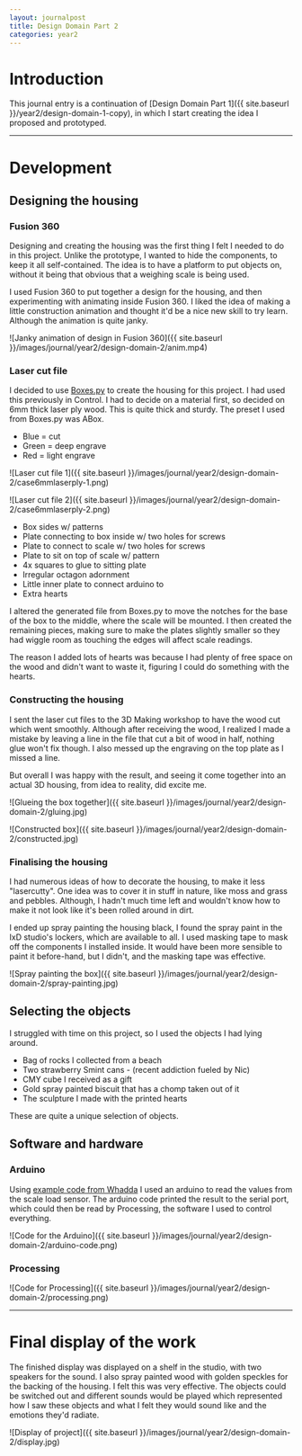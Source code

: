 ```yaml
---
layout: journalpost
title: Design Domain Part 2
categories: year2
---
```



# Introduction

This journal entry is a continuation of [Design Domain Part 1]({{ site.baseurl }}/year2/design-domain-1-copy), in which I start creating the idea I proposed and prototyped.

---

# Development
## Designing the housing
### Fusion 360
Designing and creating the housing was the first thing I felt I needed to do in this project. Unlike the prototype, I wanted to hide the components, to keep it all self-contained. The idea is to have a platform to put objects on, without it being that obvious that a weighing scale is being used.

I used Fusion 360 to put together a design for the housing, and then experimenting with animating inside Fusion 360. I liked the idea of making a little construction animation and thought it'd be a nice new skill to try learn. Although the animation is quite janky.

![Janky animation of design in Fusion 360]({{ site.baseurl }}/images/journal/year2/design-domain-2/anim.mp4)

### Laser cut file

I decided to use [Boxes.py](https://www.festi.info/boxes.py/) to create the housing for this project. I had used this previously in Control. I had to decide on a material first, so decided on 6mm thick laser ply wood. This is quite thick and sturdy. The preset I used from Boxes.py was ABox. 

* Blue = cut
* Green = deep engrave
* Red = light engrave

![Laser cut file 1]({{ site.baseurl }}/images/journal/year2/design-domain-2/case6mmlaserply-1.png)

![Laser cut file 2]({{ site.baseurl }}/images/journal/year2/design-domain-2/case6mmlaserply-2.png)

* Box sides w/ patterns
* Plate connecting to box inside w/ two holes for screws
* Plate to connect to scale w/ two holes for screws
* Plate to sit on top of scale w/ pattern
* 4x squares to glue to sitting plate
* Irregular octagon adornment
* Little inner plate to connect arduino to
* Extra hearts


I altered the generated file from Boxes.py to move the notches for the base of the box to the middle, where the scale will be mounted. I then created the remaining pieces, making sure to make the plates slightly smaller so they had wiggle room as touching the edges will affect scale readings.

The reason I added lots of hearts was because I had plenty of free space on the wood and didn't want to waste it, figuring I could do something with the hearts.

### Constructing the housing
I sent the laser cut files to the 3D Making workshop to have the wood cut which went smoothly. Although after receiving the wood, I realized I made a mistake by leaving a line in the file that cut a bit of wood in half, nothing glue won't fix though. I also messed up the engraving on the top plate as I missed a line.

But overall I was happy with the result, and seeing it come together into an actual 3D housing, from idea to reality, did excite me.

![Glueing the box together]({{ site.baseurl }}/images/journal/year2/design-domain-2/gluing.jpg)

![Constructed box]({{ site.baseurl }}/images/journal/year2/design-domain-2/constructed.jpg)

### Finalising the housing

I had numerous ideas of how to decorate the housing, to make it less "lasercutty". One idea was to cover it in stuff in nature, like moss and grass and pebbles. Although, I hadn't much time left and wouldn't know how to make it not look like it's been rolled around in dirt. 

I ended up spray painting the housing black, I found the spray paint in the IxD studio's lockers, which are available to all. I used masking tape to mask off the components I installed inside. It would have been more sensible to paint it before-hand, but I didn't, and the masking tape was effective.

![Spray painting the box]({{ site.baseurl }}/images/journal/year2/design-domain-2/spray-painting.jpg)

## Selecting the objects
I struggled with time on this project, so I used the objects I had lying around. 

* Bag of rocks I collected from a beach
* Two strawberry Smint cans - (recent addiction fueled by Nic)
* CMY cube I received as a gift
* Gold spray painted biscuit that has a chomp taken out of it
* The sculpture I made with the printed hearts

These are quite a unique selection of objects.

## Software and hardware
### Arduino
Using [example code from Whadda](https://github.com/WhaddaMakers/Electronic-scale-load-cell-sensor) I used an arduino to read the values from the scale load sensor. The arduino code printed the result to the serial port, which could then be read by Processing, the software I used to control everything. 

![Code for the Arduino]({{ site.baseurl }}/images/journal/year2/design-domain-2/arduino-code.png)

### Processing

![Code for Processing]({{ site.baseurl }}/images/journal/year2/design-domain-2/processing.png)

---

# Final display of the work

The finished display was displayed on a shelf in the studio, with two speakers for the sound. I also spray painted wood with golden speckles for the backing of the housing. I felt this was very effective. The objects could be switched out and different sounds would be played which represented how I saw these objects and what I felt they would sound like and the emotions they'd radiate.

![Display of project]({{ site.baseurl }}/images/journal/year2/design-domain-2/display.jpg)







